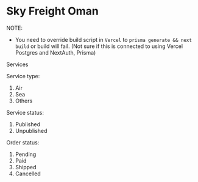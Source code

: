 # Sky Freight Oman

NOTE:
- You need to override build script in `Vercel` to `prisma generate && next build` or build will fail. (Not sure if this is connected to using Vercel Postgres and NextAuth, Prisma)

Services

Service type:
1. Air 
2. Sea
3. Others

Service status:
1. Published
2. Unpublished

Order status:
1. Pending
2. Paid
3. Shipped
4. Cancelled